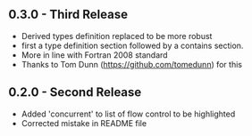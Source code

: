 ## 0.3.0 - Third Release
* Derived types definition replaced to be more robust
* first a type definition section followed by a contains section.
* More in line with Fortran 2008 standard
* Thanks to Tom Dunn (https://github.com/tomedunn) for this

## 0.2.0 - Second Release
* Added 'concurrent' to list of flow control to be highlighted
* Corrected mistake in README file

